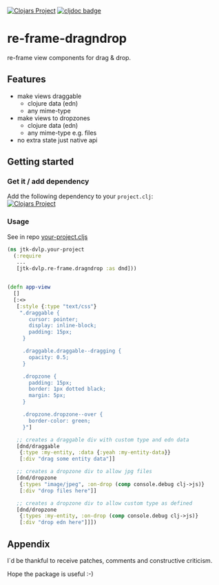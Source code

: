 [![Clojars Project](https://img.shields.io/clojars/v/jtk-dvlp/re-frame-dragndrop.svg)](https://clojars.org/jtk-dvlp/re-frame-dragndrop)
[![cljdoc badge](https://cljdoc.org/badge/jtk-dvlp/re-frame-dragndrop)](https://cljdoc.org/d/jtk-dvlp/re-frame-dragndrop/CURRENT)

# re-frame-dragndrop

re-frame view components for drag & drop.

## Features

* make views draggable
  * clojure data (edn)
  * any mime-type
* make views to dropzones
  * clojure data (edn)
  * any mime-type e.g. files
* no extra state just native api

## Getting started

### Get it / add dependency

Add the following dependency to your `project.clj`:<br>
[![Clojars Project](https://img.shields.io/clojars/v/jtk-dvlp/re-frame-dragndrop.svg)](https://clojars.org/jtk-dvlp/re-frame-dragndrop)

### Usage

See in repo [your-project.cljs](https://github.com/jtkDvlp/re-frame-dragndrop/blob/master/dev/jtk_dvlp/your_project.cljs)

```clojure
(ns jtk-dvlp.your-project
  (:require
   ...
   [jtk-dvlp.re-frame.dragndrop :as dnd]))


(defn app-view
  []
  [:<>
   [:style {:type "text/css"}
    ".draggable {
       cursor: pointer;
       display: inline-block;
       padding: 15px;
     }

     .draggable.draggable--dragging {
       opacity: 0.5;
     }

     .dropzone {
       padding: 15px;
       border: 1px dotted black;
       margin: 5px;
     }

     .dropzone.dropzone--over {
       border-color: green;
     }"]

   ;; creates a draggable div with custom type and edn data
   [dnd/draggable
    {:type :my-entity, :data {:yeah :my-entity-data}}
    [:div "drag some entity data"]]

   ;; creates a dropzone div to allow jpg files
   [dnd/dropzone
    {:types "image/jpeg", :on-drop (comp console.debug clj->js)}
    [:div "drop files here"]]

   ;; creates a dropzone div to allow custom type as defined
   [dnd/dropzone
    {:types :my-entity, :on-drop (comp console.debug clj->js)}
    [:div "drop edn here"]]])
```

## Appendix

I´d be thankful to receive patches, comments and constructive criticism.

Hope the package is useful :-)
